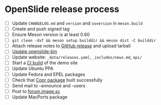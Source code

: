 # OpenSlide release process

- [ ] Update `CHANGELOG.md` and `version` and `soversion` in `meson.build`
- [ ] Create and push signed tag
- [ ] Ensure Meson version is at least 0.60
- [ ] `git clean -dxf && meson setup builddir && meson dist -C builddir`
- [ ] Attach release notes to [GitHub release](https://github.com/openslide/openslide/releases/new) and upload tarball
- [ ] [Update openslide-bin](https://github.com/openslide/openslide-bin/issues/new?labels=release&template=release.md)
- [ ] Update website: `_data/releases.yaml`, `_includes/news.md`, `api/`
- [ ] Start a [CI build](https://github.com/openslide/openslide.github.io/actions/workflows/retile.yml) of the demo site
- [ ] Update Ubuntu PPA
- [ ] Update Fedora and EPEL packages
- [ ] Check that [Copr package](https://copr.fedorainfracloud.org/coprs/g/openslide/openslide/builds/) built successfully
- [ ] Send mail to -announce and -users
- [ ] Post to [forum.image.sc](https://forum.image.sc/c/announcements/10)
- [ ] Update MacPorts package
